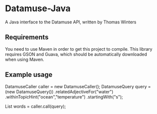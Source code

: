 # Datamuse-Java
A Java interface to the Datamuse API, written by Thomas Winters

## Requirements

You need to use Maven in order to get this project to compile. This library requires GSON and Guava, which should be automatically downloaded when using Maven.

## Example usage

DatamuseCaller caller = new DatamuseCaller();
DatamuseQuery query = (new DatamuseQuery())
        .relatedAdjectiveFor("water")
        .withinTopicHint("ocean","temperature")
        .startingWith("s");

List<DatamuseWord> words = caller.call(query);